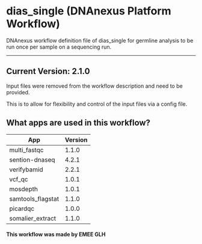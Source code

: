 # dias_single (DNAnexus Platform Workflow)
DNAnexus workflow definition file of dias_single for germline analysis to be run once per sample on a sequencing run.

-------

## Current Version: 2.1.0
Input files were removed from the workflow description and need to be provided.

This is to allow for flexibility and control of the input files via a config file.

## What apps are used in this workflow?

|  App 	| Version  	|
|---	|---	|
|multi_fastqc       |1.1.0|
|sention-dnaseq     |4.2.1|
|verifybamid        |2.2.1|
|vcf_qc 	        |1.0.1|
|mosdepth           |1.0.1|
|samtools_flagstat  |1.1.0|
|picardqc           |1.0.0|
|somalier_extract   |1.1.0|


#### This workflow was made by EMEE GLH
